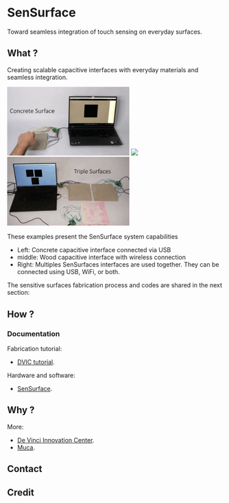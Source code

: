 # SenSurface

Toward seamless integration of touch sensing on everyday surfaces.


## What ?

Creating scalable capacitive interfaces with everyday materials and seamless integration.

<img width="285" src="files/concrete_surface.gif"> <img width="285" src="files/wifi_surface.gif"> <img width="285" src="files/multiple_surfaces.gif">

These examples present the SenSurface system capabilities
- Left: Concrete capacitive interface connected via USB
- middle: Wood capacitive interface with wireless connection
- Right: Multiples SenSurfaces interfaces are used together. They can be connected using USB, WiFi, or both.

The sensitive surfaces fabrication process and codes are shared in the next section:


## How ?
### Documentation

Fabrication tutorial:
- [DVIC tutorial](https://dvic.devinci.fr/).

Hardware and software:
- [SenSurface](https://github.com/SenSurface).

## Why ?


More:
- [De Vinci Innovation Center](https://dvic.devinci.fr/).
- [Muca](https://github.com/muca-board).

## Contact

## Credit